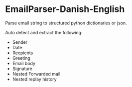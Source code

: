 # EmailParser-Danish-English
Parse email string to structured python dictionaries or json. 

Auto detect and extract the following:
 - Sender
 - Date
 - Recpients
 - Greeting
 - Email body
 - Signature
 - Nested Forwarded mail
 - Nested replay history
